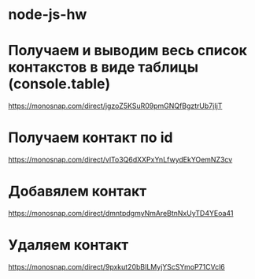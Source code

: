 # node-js-hw

# Получаем и выводим весь список контакстов в виде таблицы (console.table)
https://monosnap.com/direct/jgzoZ5KSuR09pmGNQfBgztrUb7jIjT

# Получаем контакт по id
https://monosnap.com/direct/vlTo3Q6dXXPxYnLfwydEkYOemNZ3cv

# Добавялем контакт
https://monosnap.com/direct/dmntpdgmyNmAreBtnNxUyTD4YEoa41

# Удаляем контакт
https://monosnap.com/direct/9pxkut20bBILMyjYScSYmoP71CVcl6